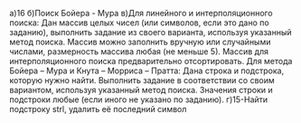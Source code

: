 а)16
б)Поиск Бойера - Мура
в)Для линейного и интерполяционного поиска: Дан массив целых чисел 
(или символов, если это дано по заданию), выполнить задание из своего 
варианта, используя указанный метод поиска. Массив можно заполнить вручную 
или случайными числами, размерность массива любая (не меньше 5). Массив для 
интерполяционного поиска предварительно отсортировать.
Для метода Бойера – Мура и Кнута – Морриса – Пратта: Дана строка и 
подстрока, которую нужно найти. Выполнить задание в соответствии со 
своим вариантом, используя указанный метод поиска. Значения строки и 
подстроки любые (если иного не указано по заданию).
г)15-Найти подстроку strl, удалить её последний символ